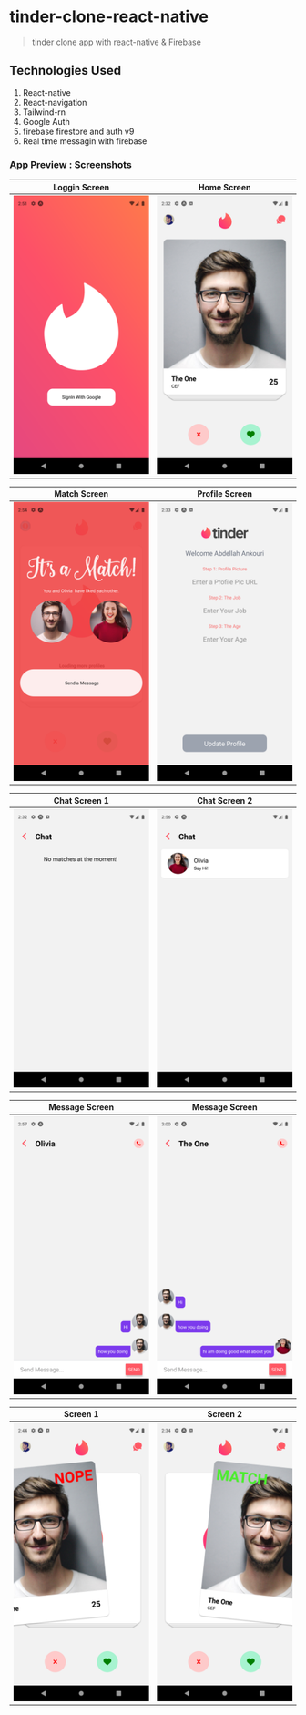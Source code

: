 # tinder-clone-react-native
> tinder clone app with react-native & Firebase 

## Technologies Used
1.  React-native
2.  React-navigation
3.  Tailwind-rn
4.  Google Auth
5.  firebase firestore and auth v9
6.  Real time messagin with firebase

### App Preview : Screenshots

| Loggin Screen  | Home Screen | 
| ------------- | ------------- |
| ![alt text](https://github.com/ankouri/tinder-clone-react-native/blob/main/assets/screenshots/Screenshot_1639147866.png)| ![alt text](https://github.com/ankouri/tinder-clone-react-native/blob/main/assets/screenshots/Screenshot_1639146769.png) |

| Match Screen  | Profile Screen | 
| ------------- | ------------- |
| ![alt text](https://github.com/ankouri/tinder-clone-react-native/blob/main/assets/screenshots/Screenshot_1639148085.png)| ![alt text](https://github.com/ankouri/tinder-clone-react-native/blob/main/assets/screenshots/Screenshot_1639146787.png) |

| Chat Screen 1  | Chat Screen 2| 
| ------------- | ------------- |
| ![alt text](https://github.com/ankouri/tinder-clone-react-native/blob/main/assets/screenshots/Screenshot_1639146778.png)| ![alt text](https://github.com/ankouri/tinder-clone-react-native/blob/main/assets/screenshots/Screenshot_1639148194.png) |


| Message Screen  | Message Screen  |
| --------------- | --------------- |
| ![alt text](https://github.com/ankouri/tinder-clone-react-native/blob/main/assets/screenshots/Screenshot_1639148261.png)| ![alt text](https://github.com/ankouri/tinder-clone-react-native/blob/main/assets/screenshots/Screenshot_1639148402.png) |


|   Screen 1    |    Screen 2   | 
| ------------- | ------------- |
| ![alt text](https://github.com/ankouri/tinder-clone-react-native/blob/main/assets/screenshots/Screenshot_1639147443.png)| ![alt text](https://github.com/ankouri/tinder-clone-react-native/blob/main/assets/screenshots/Screenshot_1639146870.png) |








